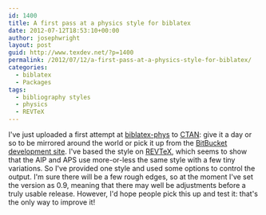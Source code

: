 ```yaml
---
id: 1400
title: A first pass at a physics style for biblatex
date: 2012-07-12T18:53:10+00:00
author: josephwright
layout: post
guid: http://www.texdev.net/?p=1400
permalink: /2012/07/12/a-first-pass-at-a-physics-style-for-biblatex/
categories:
  - biblatex
  - Packages
tags:
  - bibliography styles
  - physics
  - REVTeX
---
```

I've just uploaded a first attempt at [biblatex-phys](http://ctan.org/pkg/biblatex-phys) to [CTAN](http://ctan.org/): give it a day or so to be mirrored around the world or pick it up from the [BitBucket development site](https://github.com/josephwright/biblatex-phys). I've based the style on [REVTeX](http://ctan.org/tex-archive/macros/latex/contrib/revtex), which seems to show that the AIP and APS use more-or-less the same style with a few tiny variations. So I've provided one style and used some options to control the output. I'm sure there will be a few rough edges, so at the moment I've set the version as 0.9, meaning that there may well be adjustments before a truly usable release. However, I'd hope people pick this up and test it: that's the only way to improve it!
